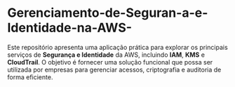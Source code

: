 # Gerenciamento-de-Seguran-a-e-Identidade-na-AWS-
Este repositório apresenta uma aplicação prática para explorar os principais serviços de **Segurança e Identidade** da AWS, incluindo **IAM**, **KMS** e **CloudTrail**. O objetivo é fornecer uma solução funcional que possa ser utilizada por empresas para gerenciar acessos, criptografia e auditoria de forma eficiente.
